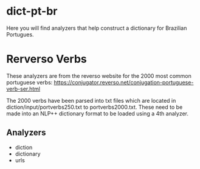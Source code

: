 # dict-pt-br

Here you will find analyzers that help construct a dictionary for Brazilian Portugues.

# Rerverso Verbs

These analyzers are from the reverso website for the 2000 most common portuguese verbs: https://conjugator.reverso.net/conjugation-portuguese-verb-ser.html

The 2000 verbs have been parsed into txt files which are located in diction/input/portverbs250.txt to portverbs2000.txt. These need to be made into an NLP++ dictionary format to be loaded using a 4th analyzer.

## Analyzers

* diction
* dictionary
* urls
